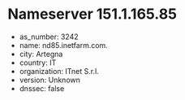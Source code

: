 # Nameserver 151.1.165.85

* as_number: 3242
* name: nd85.inetfarm.com.
* city: Artegna
* country: IT
* organization: ITnet S.r.l.
* version: Unknown
* dnssec: false
